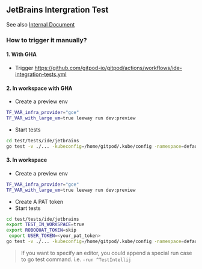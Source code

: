 ## JetBrains Intergration Test

See also [Internal Document](https://www.notion.so/gitpod/IDE-Integration-Tests-350235cc0db7489e86ebb57488a91f78)

### How to trigger it manually?

#### 1. With GHA

- Trigger https://github.com/gitpod-io/gitpod/actions/workflows/ide-integration-tests.yml

#### 2. In workspace with GHA

- Create a preview env
```sh
TF_VAR_infra_provider="gce"
TF_VAR_with_large_vm=true leeway run dev:preview
```
- Start tests
```sh
cd test/tests/ide/jetbrains
go test -v ./... -kubeconfig=/home/gitpod/.kube/config -namespace=default -username=<your_user_name>
```

#### 3. In workspace

- Create a preview env
```sh
TF_VAR_infra_provider="gce"
TF_VAR_with_large_vm=true leeway run dev:preview
```
- Create A PAT token
- Start tests
```sh
cd test/tests/ide/jetbrains
export TEST_IN_WORKSPACE=true
export ROBOQUAT_TOKEN=skip
 export USER_TOKEN=<your_pat_token>
go test -v ./... -kubeconfig=/home/gitpod/.kube/config -namespace=default -username=<your_user_name>
```

> If you want to specify an editor, you could append a special run case to go test command. i.e. `-run ^TestIntellij`
